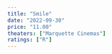 ```yaml
---
title: "Smile"
date: "2022-09-30"
price: "11.00"
theaters: ["Marquette Cinemas"]
ratings: ["R"]
---
```

